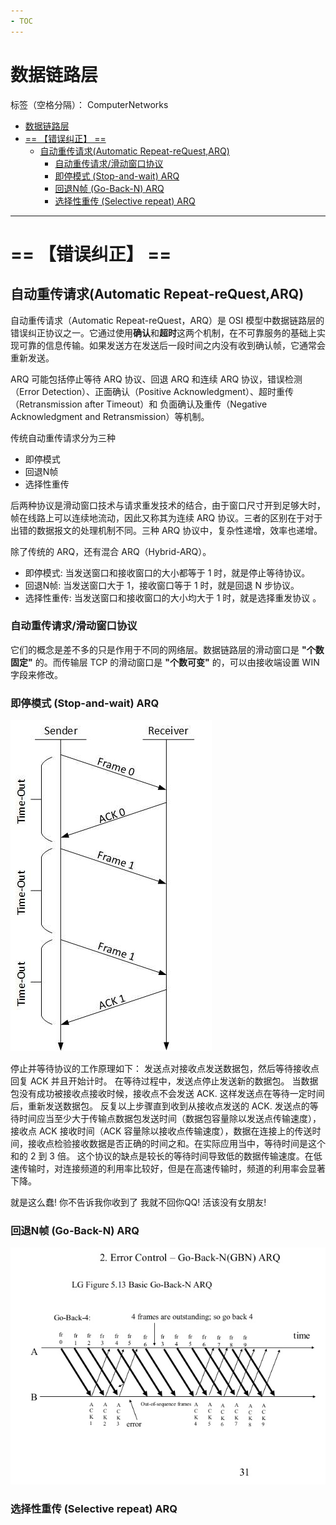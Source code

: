 ```yaml
---
- TOC
---
```


# 数据链路层

标签（空格分隔）： ComputerNetworks

<!-- MDTOC maxdepth:6 firsth1:1 numbering:0 flatten:0 bullets:1 updateOnSave:1 -->

- [数据链路层](#数据链路层)
- [== 【错误纠正】 ==](#【错误纠正】)
   - [自动重传请求(Automatic Repeat-reQuest,ARQ)](#自动重传请求automatic-repeat-requestarq)
      - [自动重传请求/滑动窗口协议](#自动重传请求滑动窗口协议)
      - [即停模式 (Stop-and-wait) ARQ](#即停模式-stop-and-wait-arq)
      - [回退N帧 (Go-Back-N) ARQ](#回退n帧-go-back-n-arq)
      - [选择性重传 (Selective repeat) ARQ](#选择性重传-selective-repeat-arq)

<!-- /MDTOC -->

 --------------------------------------------------------------------------------

# == 【错误纠正】 ==

## 自动重传请求(Automatic Repeat-reQuest,ARQ)

自动重传请求（Automatic Repeat-reQuest，ARQ）是 OSI 模型中数据链路层的错误纠正协议之一。它通过使用**确认**和**超时**这两个机制，在不可靠服务的基础上实现可靠的信息传输。如果发送方在发送后一段时间之内没有收到确认帧，它通常会重新发送。

ARQ 可能包括停止等待 ARQ 协议、回退 ARQ 和连续 ARQ 协议，错误检测（Error Detection）、正面确认（Positive Acknowledgment）、超时重传（Retransmission after Timeout）和 负面确认及重传（Negative Acknowledgment and Retransmission）等机制。

传统自动重传请求分为三种
- 即停模式
- 回退N帧
- 选择性重传

后两种协议是滑动窗口技术与请求重发技术的结合，由于窗口尺寸开到足够大时，帧在线路上可以连续地流动，因此又称其为连续 ARQ 协议。三者的区别在于对于出错的数据报文的处理机制不同。三种 ARQ 协议中，复杂性递增，效率也递增。

除了传统的 ARQ，还有混合 ARQ（Hybrid-ARQ）。

- 即停模式: 当发送窗口和接收窗口的大小都等于 1 时，就是停止等待协议。
- 回退N帧: 当发送窗口大于 1，接收窗口等于 1 时，就是回退 N 步协议。
- 选择性重传: 当发送窗口和接收窗口的大小均大于 1 时，就是选择重发协议 。



### 自动重传请求/滑动窗口协议

它们的概念是差不多的只是作用于不同的网络层。数据链路层的滑动窗口是 **"个数固定"** 的。而传输层 TCP 的滑动窗口是 **"个数可变"** 的，可以由接收端设置 WIN 字段来修改。


### 即停模式 (Stop-and-wait) ARQ
![computer_worls_stop_and_wait_arq](..\Resource\computer_worls_stop_and_wait_arq.jpg)

停止并等待协议的工作原理如下：
发送点对接收点发送数据包，然后等待接收点回复 ACK 并且开始计时。
在等待过程中，发送点停止发送新的数据包。
当数据包没有成功被接收点接收时候，接收点不会发送 ACK. 这样发送点在等待一定时间后，重新发送数据包。
反复以上步骤直到收到从接收点发送的 ACK.
发送点的等待时间应当至少大于传输点数据包发送时间（数据包容量除以发送点传输速度），接收点 ACK 接收时间（ACK 容量除以接收点传输速度），数据在连接上的传送时间，接收点检验接收数据是否正确的时间之和。在实际应用当中，等待时间是这个和的 2 到 3 倍。
这个协议的缺点是较长的等待时间导致低的数据传输速度。在低速传输时，对连接频道的利用率比较好，但是在高速传输时，频道的利用率会显著下降。

就是这么蠢! 你不告诉我你收到了 我就不回你QQ! 活该没有女朋友!



### 回退N帧 (Go-Back-N) ARQ
![computer_worls_stop_and_wait_arq](..\Resource\computer_works_module15-sliding-windows-protocol-and-error-control-31-638.jpg)
### 选择性重传 (Selective repeat) ARQ
